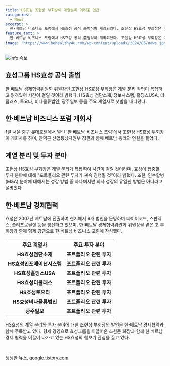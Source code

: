 ```yaml
---
title: HS효성 조현상 부회장이 계열분리 어려움 언급
categories:
  - News
excerpt: >
  한·베트남 비즈니스 포럼에서 HS효성 공식 출범식이 개최되었다. 조현상 HS효성 부회장은 계열 분리 작업에 시간이 걸릴 것이라고 밝혔으며, 형제 경영으로 이끌어온 조현준 회장과의 지분 정리로 완전한 계열 분리가 예상된다. HS효성은 주요 계열사들과 함께 첫발을 내딛었으며, 투자 분야와 M&A에 대한 사업 방향성을 언급했다. 한·베트남 경제협력위원회 위원장을 맡은 조 부회장과 함께 형인인 조현준 효성그룹 회장도 참석했다.
feature_text: >
  한·베트남 비즈니스 포럼에서 HS효성 공식 출범식이 개최되었다. 조현상 HS효성 부회장은 계열 분리 작업에 시간이 걸릴 것이라고 밝혔으며, 형제 경영으로 이끌어온 조현준 회장과의 지분 정리로 완전한 계열 분리가 예상된다. HS효성은 주요 계열사들과 함께 첫발을 내딛었으며, 투자 분야와 M&A에 대한 사업 방향성을 언급했다. 한·베트남 경제협력위원회 위원장을 맡은 조 부회장과 함께 형인인 조현준 효성그룹 회장도 참석했다.
image: 'https://www.behealthy4u.com/wp-content/uploads/2024/06/news.jpg'
---
```


<p><img src="https://www.behealthy4u.com/wp-content/uploads/2024/06/news.jpg" alt="info 속보" /></p>

<h2 data-ke-size="size26">효성그룹 HS효성 공식 출범</h2>

<p data-ke-size="size16">한·베트남 경제협력위원회 위원장인 조현상 HS효성 부회장은 계열 분리 작업이 복잡하고 얽혀있어 시간이 걸릴 것이라 밝혔다. HS효성 첨단소재, 정보시스템, 홀딩스USA, 더클래스, 토요타, 비나물류법인, 광주일보 등을 주요 계열사로 첫발을 내디뎠다.</p>

<h2 data-ke-size="size26">한·베트남 비즈니스 포럼 개회사</h2>

<p data-ke-size="size16">1일 서울 중구 롯데호텔에서 열린 '한·베트남 비즈니스 포럼'에서 조현상 HS효성 부회장이 개회사를 하며, 안덕근 산업통상자원부 장관과 함께 베트남 총리의 연설을 들었다.</p>

<h2 data-ke-size="size26">계열 분리 및 투자 분야</h2>

<p data-ke-size="size16">조현상 HS효성 부회장은 계열 분리가 복잡하여 시간이 걸릴 것이라며, 효성이 집중할 투자 분야에 대해 "포트폴리오 관련 투자가 계속 진행될 것"이라 밝혔다. 또한, 인수합병(M&A) 분야에 대해서는 성장 방법 중 하나이지만 회사 성장의 유일한 방법은 아니라고 설명했다.</p>

<h2 data-ke-size="size26">한·베트남 경제협력</h2>

<p data-ke-size="size16">효성은 2007년 베트남에 진출하여 현지에서 9개 법인을 운영하며 타이어코드, 스판덱스, 폴리프로필렌 등을 생산하고 있으며, 한·베트남 경제협력위원회 위원장을 맡은 조 부회장과 함께 형제 경영으로 한·베트남 비즈니스 포럼에 참석했다.</p>

<table>
    <tr>
        <th>주요 계열사</th>
        <th>주요 투자 분야</th>
    </tr>
    <tr>
        <td style="text-align: center; height: 17px;"><b>HS효성첨단소재</b></td>
        <td style="text-align: center; height: 17px;"><b>포트폴리오 관련 투자</b></td>
    </tr>
    <tr>
        <td style="text-align: center; height: 17px;"><b>HS효성인포메이션시스템</b></td>
        <td style="text-align: center; height: 17px;"><b>포트폴리오 관련 투자</b></td>
    </tr>
    <tr>
        <td style="text-align: center; height: 17px;"><b>HS효성홀딩스USA</b></td>
        <td style="text-align: center; height: 17px;"><b>포트폴리오 관련 투자</b></td>
    </tr>
    <tr>
        <td style="text-align: center; height: 17px;"><b>HS효성더클래스</b></td>
        <td style="text-align: center; height: 17px;"><b>포트폴리오 관련 투자</b></td>
    </tr>
    <tr>
        <td style="text-align: center; height: 17px;"><b>HS효성토요타</b></td>
        <td style="text-align: center; height: 17px;"><b>포트폴리오 관련 투자</b></td>
    </tr>
    <tr>
        <td style="text-align: center; height: 17px;"><b>HS효성비나물류법인</b></td>
        <td style="text-align: center; height: 17px;"><b>포트폴리오 관련 투자</b></td>
    </tr>
    <tr>
        <td style="text-align: center; height: 17px;"><b>광주일보</b></td>
        <td style="text-align: center; height: 17px;"><b>포트폴리오 관련 투자</b></td>
    </tr>
</table>

<p data-ke-size="size16">HS효성의 계열 분리와 투자 분야에 대한 조현상 부회장의 발언은 한·베트남 경제협력과 함께 주목받고 있다. 형제 경영으로 효성그룹을 이끌어온 조현준 회장과 함께 한·베트남 경제 협력을 이끌어 나가고 있는 HS효성의 행보가 관심을 끌고 있다.</p>

<p data-ke-size="size16">&nbsp;</p>
생생한 뉴스, <a href="https://qoogle.tistory.com" rel="dofollow">qoogle.tistory.com</a>


